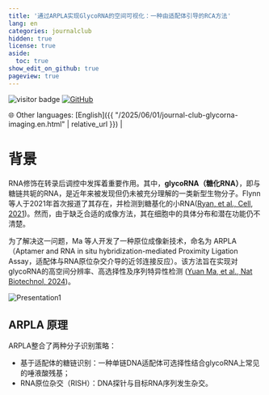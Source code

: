 ```yaml
---
title: '通过ARPLA实现GlycoRNA的空间可视化：一种由适配体引导的RCA方法'
lang: en
categories: journalclub
hidden: true
license: true
aside:
  toc: true
show_edit_on_github: true
pageview: true
---
```


<img src="https://visitor-badge.laobi.icu/badge?page_id=https://labonom.github.io/journalclub/2025/06/01/journal-club-glycorna-imaging.zh.html" alt="visitor badge"/> [![GitHub](https://img.shields.io/badge/GitHub-Profile-black?logo=github)](https://github.com/LabOnoM)

🌐 Other languages: [English]({{ "/2025/06/01/journal-club-glycorna-imaging.en.html" | relative_url }}) |

# 背景

RNA修饰在转录后调控中发挥着重要作用。其中，**glycoRNA（糖化RNA）**，即与糖链共轭的RNA，是近年来被发现但仍未被充分理解的一类新型生物分子。Flynn 等人于2021年首次报道了其存在，并检测到糖基化的小RNA([Ryan, et al., Cell, 2021](https://pubmed.ncbi.nlm.nih.gov/34004145/))。然而，由于缺乏合适的成像方法，其在细胞中的具体分布和潜在功能仍不清楚。

为了解决这一问题，Ma 等人开发了一种原位成像新技术，命名为 ARPLA（Aptamer and RNA in situ hybridization-mediated Proximity Ligation Assay，适配体与RNA原位杂交介导的近邻连接反应）。该方法旨在实现对glycoRNA的高空间分辨率、高选择性及序列特异性检测 ([Yuan Ma, et al., Nat Biotechnol, 2024](https://pubmed.ncbi.nlm.nih.gov/37217750/))。

![Presentation1](https://github.com/user-attachments/assets/7935a319-751e-4d3d-b58d-95019ac5c971)

<!--more-->

## ARPLA 原理

ARPLA整合了两种分子识别策略：
 - 基于适配体的糖链识别：一种单链DNA适配体可选择性结合glycoRNA上常见的唾液酸残基；
 - RNA原位杂交（RISH）：DNA探针与目标RNA序列发生杂交。